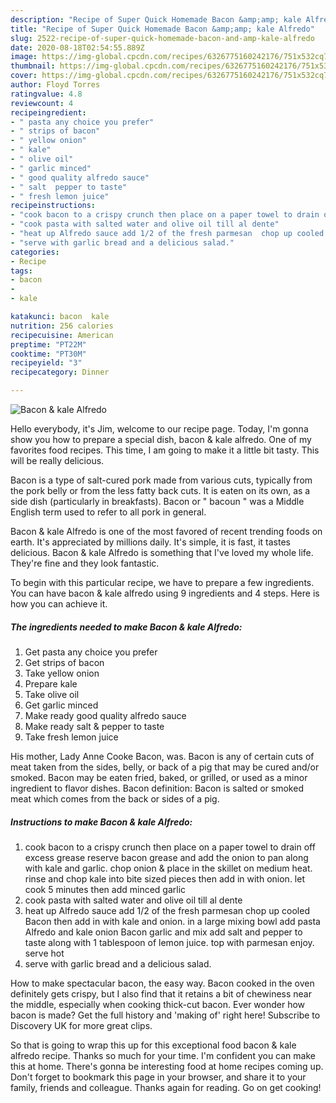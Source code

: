 ```yaml
---
description: "Recipe of Super Quick Homemade Bacon &amp;amp; kale Alfredo"
title: "Recipe of Super Quick Homemade Bacon &amp;amp; kale Alfredo"
slug: 2522-recipe-of-super-quick-homemade-bacon-and-amp-kale-alfredo
date: 2020-08-18T02:54:55.889Z
image: https://img-global.cpcdn.com/recipes/6326775160242176/751x532cq70/bacon-kale-alfredo-recipe-main-photo.jpg
thumbnail: https://img-global.cpcdn.com/recipes/6326775160242176/751x532cq70/bacon-kale-alfredo-recipe-main-photo.jpg
cover: https://img-global.cpcdn.com/recipes/6326775160242176/751x532cq70/bacon-kale-alfredo-recipe-main-photo.jpg
author: Floyd Torres
ratingvalue: 4.8
reviewcount: 4
recipeingredient:
- " pasta any choice you prefer"
- " strips of bacon"
- " yellow onion"
- " kale"
- " olive oil"
- " garlic minced"
- " good quality alfredo sauce"
- " salt  pepper to taste"
- " fresh lemon juice"
recipeinstructions:
- "cook bacon to a crispy crunch then place on a paper towel to drain off excess grease reserve bacon grease and add the onion to pan along with kale and garlic. chop onion &amp; place in the skillet on medium heat. rinse and chop kale into bite sized pieces then add in with onion. let cook 5 minutes then add minced garlic"
- "cook pasta with salted water and olive oil till al dente"
- "heat up Alfredo sauce add 1/2 of the fresh parmesan  chop up cooled Bacon then add in with kale and onion.  in a large mixing bowl add pasta Alfredo and kale onion Bacon garlic and mix add salt and pepper to taste along with 1 tablespoon of lemon juice.  top with parmesan enjoy.  serve hot"
- "serve with garlic bread and a delicious salad."
categories:
- Recipe
tags:
- bacon
- 
- kale

katakunci: bacon  kale 
nutrition: 256 calories
recipecuisine: American
preptime: "PT22M"
cooktime: "PT30M"
recipeyield: "3"
recipecategory: Dinner

---
```



![Bacon &amp; kale Alfredo](https://img-global.cpcdn.com/recipes/6326775160242176/751x532cq70/bacon-kale-alfredo-recipe-main-photo.jpg)

Hello everybody, it's Jim, welcome to our recipe page. Today, I'm gonna show you how to prepare a special dish, bacon &amp; kale alfredo. One of my favorites food recipes. This time, I am going to make it a little bit tasty. This will be really delicious.

Bacon is a type of salt-cured pork made from various cuts, typically from the pork belly or from the less fatty back cuts. It is eaten on its own, as a side dish (particularly in breakfasts). Bacon or &#34; bacoun &#34; was a Middle English term used to refer to all pork in general.

Bacon &amp; kale Alfredo is one of the most favored of recent trending foods on earth. It's appreciated by millions daily. It's simple, it is fast, it tastes delicious. Bacon &amp; kale Alfredo is something that I've loved my whole life. They're fine and they look fantastic.


To begin with this particular recipe, we have to prepare a few ingredients. You can have bacon &amp; kale alfredo using 9 ingredients and 4 steps. Here is how you can achieve it.

<!--inarticleads1-->

##### The ingredients needed to make Bacon &amp; kale Alfredo:

1. Get  pasta any choice you prefer
1. Get  strips of bacon
1. Take  yellow onion
1. Prepare  kale
1. Take  olive oil
1. Get  garlic minced
1. Make ready  good quality alfredo sauce
1. Make ready  salt &amp; pepper to taste
1. Take  fresh lemon juice


His mother, Lady Anne Cooke Bacon, was. Bacon is any of certain cuts of meat taken from the sides, belly, or back of a pig that may be cured and/or smoked. Bacon may be eaten fried, baked, or grilled, or used as a minor ingredient to flavor dishes. Bacon definition: Bacon is salted or smoked meat which comes from the back or sides of a pig. 

<!--inarticleads2-->

##### Instructions to make Bacon &amp; kale Alfredo:

1. cook bacon to a crispy crunch then place on a paper towel to drain off excess grease reserve bacon grease and add the onion to pan along with kale and garlic. chop onion &amp; place in the skillet on medium heat. rinse and chop kale into bite sized pieces then add in with onion. let cook 5 minutes then add minced garlic
1. cook pasta with salted water and olive oil till al dente
1. heat up Alfredo sauce add 1/2 of the fresh parmesan  chop up cooled Bacon then add in with kale and onion.  in a large mixing bowl add pasta Alfredo and kale onion Bacon garlic and mix add salt and pepper to taste along with 1 tablespoon of lemon juice.  top with parmesan enjoy.  serve hot
1. serve with garlic bread and a delicious salad.


How to make spectacular bacon, the easy way. Bacon cooked in the oven definitely gets crispy, but I also find that it retains a bit of chewiness near the middle, especially when cooking thick-cut bacon. Ever wonder how bacon is made? Get the full history and &#39;making of&#39; right here! Subscribe to Discovery UK for more great clips. 

So that is going to wrap this up for this exceptional food bacon &amp; kale alfredo recipe. Thanks so much for your time. I'm confident you can make this at home. There's gonna be interesting food at home recipes coming up. Don't forget to bookmark this page in your browser, and share it to your family, friends and colleague. Thanks again for reading. Go on get cooking!
